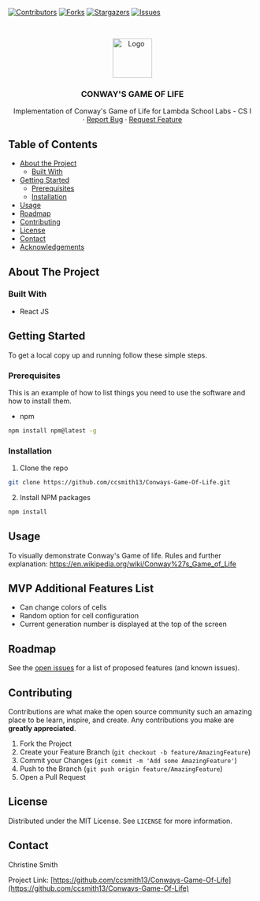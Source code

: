 <!-- PROJECT SHIELDS -->
<!--
*** I'm using markdown "reference style" links for readability.
*** Reference links are enclosed in brackets [ ] instead of parentheses ( ).
*** See the bottom of this document for the declaration of the reference variables
*** for contributors-url, forks-url, etc. This is an optional, concise syntax you may use.
*** https://www.markdownguide.org/basic-syntax/#reference-style-links
-->
[![Contributors][contributors-shield]][contributors-url]
[![Forks][forks-shield]][forks-url]
[![Stargazers][stars-shield]][stars-url]
[![Issues][issues-shield]][issues-url]



<!-- PROJECT LOGO -->
<br />
<p align="center">
  <a href="https://github.com/ccsmith13/Conways-Game-Of-Life">
    <img src="images/logo.png" alt="Logo" width="80" height="80">
  </a>

  <h3 align="center">CONWAY'S GAME OF LIFE</h3>

  <p align="center">
    Implementation of Conway's Game of Life for Lambda School Labs - CS I 
    <br />
    ·
    <a href="https://github.com/ccsmith13/Conways-Game-Of-Life/issues">Report Bug</a>
    ·
    <a href="https://github.com/ccsmith13/Conways-Game-Of-Life/issues">Request Feature</a>
  </p>
</p>



<!-- TABLE OF CONTENTS -->
## Table of Contents

* [About the Project](#about-the-project)
  * [Built With](#built-with)
* [Getting Started](#getting-started)
  * [Prerequisites](#prerequisites)
  * [Installation](#installation)
* [Usage](#usage)
* [Roadmap](#roadmap)
* [Contributing](#contributing)
* [License](#license)
* [Contact](#contact)
* [Acknowledgements](#acknowledgements)


<!-- ABOUT THE PROJECT -->
## About The Project

### Built With

* React JS 

<!-- GETTING STARTED -->
## Getting Started

To get a local copy up and running follow these simple steps.

### Prerequisites

This is an example of how to list things you need to use the software and how to install them.
* npm
```sh
npm install npm@latest -g
```

### Installation

1. Clone the repo
```sh
git clone https://github.com/ccsmith13/Conways-Game-Of-Life.git
```
2. Install NPM packages
```sh
npm install
```

<!-- USAGE EXAMPLES -->
## Usage

To visually demonstrate Conway's Game of life. 
Rules and further explanation: https://en.wikipedia.org/wiki/Conway%27s_Game_of_Life

## MVP Additional Features List
- Can change colors of cells
- Random option for cell configuration
- Current generation number is displayed at the top of the screen


<!-- ROADMAP -->
## Roadmap

See the [open issues](https://github.com/ccsmith13/Conways-Game-Of-Life/issues) for a list of proposed features (and known issues).

<!-- CONTRIBUTING -->
## Contributing

Contributions are what make the open source community such an amazing place to be learn, inspire, and create. Any contributions you make are **greatly appreciated**.

1. Fork the Project
2. Create your Feature Branch (`git checkout -b feature/AmazingFeature`)
3. Commit your Changes (`git commit -m 'Add some AmazingFeature'`)
4. Push to the Branch (`git push origin feature/AmazingFeature`)
5. Open a Pull Request

<!-- LICENSE -->
## License

Distributed under the MIT License. See `LICENSE` for more information.

<!-- CONTACT -->
## Contact

Christine Smith

Project Link: [https://github.com/ccsmith13/Conways-Game-Of-Life](https://github.com/ccsmith13/Conways-Game-Of-Life)


<!-- MARKDOWN LINKS & IMAGES -->
<!-- https://www.markdownguide.org/basic-syntax/#reference-style-links -->
[contributors-shield]: https://img.shields.io/github/contributors/github/ccsmith13/Conways-Game-Of-Life.svg?style=flat-square
[contributors-url]: https://github.com/ccsmith13/Conways-Game-Of-Life/graphs/contributors
[forks-shield]: https://img.shields.io/github/forks/ccsmith13/Conways-Game-Of-Life.svg?style=flat-square
[forks-url]: https://github.com/ccsmith13/Conways-Game-Of-Life/network/members
[stars-shield]: https://img.shields.io/github/stars/ccsmith13/Conways-Game-Of-Life.svg?style=flat-square
[stars-url]: https://github.com/ccsmith13/Conways-Game-Of-Life/stargazers
[issues-shield]: https://img.shields.io/github/issues/ccsmith13/Conways-Game-Of-Life.svg?style=flat-square
[issues-url]: https://github.com/ccsmith13/Conways-Game-Of-Life/issues
[linkedin-url]: https://linkedin.com/in/ccsmith1
